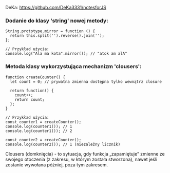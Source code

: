 DeKa: https://github.com/DeKa3331/notesforJS

### Dodanie do klasy 'string' nowej metody:
```JS
String.prototype.mirror = function () {
  return this.split('').reverse().join('');
};

// Przykład użycia:
console.log("Ala ma kota".mirror()); // "atok am alA"

```

### Metoda klasy wykorzystująca mechanizm 'clousers':
```JS
function createCounter() {
  let count = 0; // prywatna zmienna dostępna tylko wewnątrz closure

  return function() {
    count++;
    return count;
  };
}

// Przykład użycia:
const counter1 = createCounter();
console.log(counter1()); // 1
console.log(counter1()); // 2

const counter2 = createCounter();
console.log(counter2()); // 1 (niezależny licznik)
```
Clousers (domknięcia) - to sytuacja, gdy funkcja „zapamiętuje” zmienne ze swojego otoczenia (z zakresu, w którym została stworzona), nawet jeśli zostanie wywołana później, poza tym zakresem.
